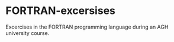 # FORTRAN-excersises
Excercises in the FORTRAN programming language during an AGH university course.
